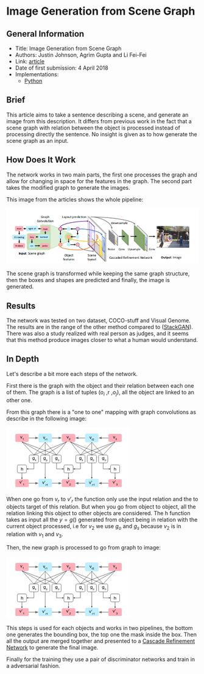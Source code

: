 # Image Generation from Scene Graph

## General Information

- Title: Image Generation from Scene Graph
- Authors: Justin Johnson, Agrim Gupta and Li Fei-Fei
- Link: [article](https://arxiv.org/abs/1804.01622)
- Date of first submission: 4 April 2018
- Implementations:
    - [Python](https://github.com/google/sg2im)

## Brief

This article aims to take a sentence describing a scene, and generate an image from this description. It differs from previous work in the fact that a scene graph with relation between the object is processed instead of processing directly the sentence. No insight is given as to how generate the scene graph as an input.

## How Does It Work

The network works in two main parts, the first one processes the graph and allow for changing in space for the features in the graph. The second part takes the modified graph to generate the images.

This image from the articles shows the whole pipeline:

![network pipeline](https://github.com/D3lt4lph4/papers/blob/master/docs/images/scenegraph/imagegenerationfromscenegraph/pipeline.png?raw=true "Network Pipeline")

The scene graph is transformed while keeping the same graph structure, then the boxes and shapes are predicted and finally, the image is generated.

## Results

The network was tested on two dataset, COCO-stuff and Visual Genome. The results are in the range of the other method compared to ([StackGAN](https://arxiv.org/abs/1612.03242)). There was also a study realized with real person as judges, and it seems that this method produce images closer to what a human would understand.

## In Depth

Let's describe a bit more each steps of the network.

First there is the graph with the object and their relation between each one of them. The graph is a list of tuples ($o_i$ ,r ,$o_j$), all the object are linked to an other one.

From this graph there is a "one to one" mapping with graph convolutions as describe in the following image:

![graph to graph](https://github.com/D3lt4lph4/papers/blob/master/docs/images/scenegraph/imagegenerationfromscenegraph/graph_to_graph.png?raw=true "Graph to Graph")

When one go from $v_r$ to $v'_r$ the function only use the input relation and the to objects target of this relation. But when you go from object to object, all the relation linking this object to other objects are considered. The h function takes as input all the $y = g()$ generated from object being in relation with the current object processed, i.e for $v_2$ we use $g_o$ and $g_s$ because $v_2$ is in relation with $v_1$ and $v_3$.

Then, the new graph is processed to go from graph to image:

![graph to image](https://github.com/D3lt4lph4/papers/blob/master/docs/images/scenegraph/imagegenerationfromscenegraph/graph_to_graph.png?raw=true "Graph To Image")

This steps is used for each objects and works in two pipelines, the bottom one generates the bounding box, the top one the mask inside the box. Then all the output are merged together and presented to a [Cascade Refinement Network](https://arxiv.org/abs/1707.09405) to generate the final image.

Finally for the training they use a pair of discriminator networks and train in a adversarial fashion.
